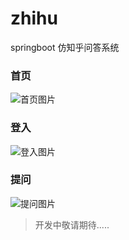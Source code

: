 # zhihu
springboot 仿知乎问答系统


### 首页

![首页图片](https://s3.bmp.ovh/imgs/2022/06/11/1e3cf9ddfb755f5d.png)

### 登入

![登入图片](https://s3.bmp.ovh/imgs/2022/06/11/55158f424f53a89c.png)


### 提问

![提问图片](https://s3.bmp.ovh/imgs/2022/06/11/3e38e717704328d1.png)


> 开发中敬请期待.....
